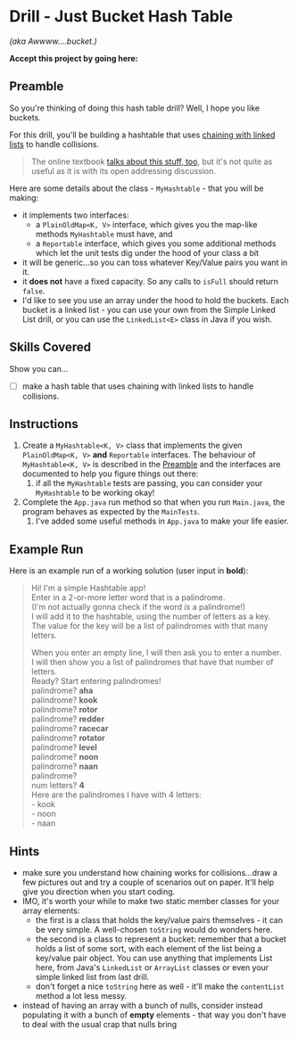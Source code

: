 # Drill - Just Bucket Hash Table

_(aka Awwww....bucket.)_


**Accept this project by going here:** 

## Preamble

So you're thinking of doing this hash table drill? Well, I hope you like buckets.

For this drill, you'll be building a hashtable that uses [chaining with linked lists](https://en.wikipedia.org/wiki/Hash_table#Separate_chaining_with_linked_lists) to handle collisions.

> The online textbook [talks about this stuff, too](http://opendatastructures.org/ods-java/5_1_ChainedHashTable_Hashin.html), but it's not quite as useful as it is with its open addressing discussion. 

Here are some details about the class - `MyHashtable` - that you will be making:

- it implements two interfaces:
  - a `PlainOldMap<K, V>` interface, which gives you the map-like methods `MyHashtable` must have, and
  - a `Reportable` interface, which gives you some additional methods which let the unit tests dig under the hood of your class a bit
- it will be generic...so you can toss whatever Key/Value pairs you want in it.
- it **does not** have a fixed capacity. So any calls to `isFull` should return `false`.
- I'd like to see you use an array under the hood to hold the buckets. Each bucket is a linked list - you can use your own from the Simple Linked List drill, or you can use the `LinkedList<E>` class in Java if you wish.


## Skills Covered

Show you can...

- [ ] make a hash table that uses chaining with linked lists to handle collisions.


## Instructions

1. Create a `MyHashtable<K, V>` class that implements the given `PlainOldMap<K, V>`  **and** `Reportable` interfaces. The behaviour of `MyHashtable<K, V>` is described in the [Preamble](#preamble) and the interfaces are documented to help you figure things out there:
   1. if all the `MyHashtable` tests are passing, you can consider your `MyHashtable` to be working okay!
2. Complete the `App.java` run method so that when you run `Main.java`, the program behaves as expected by the `MainTests`.  
     1. I've added some useful methods in `App.java` to make your life easier.


## Example Run

Here is an example run of a working solution (user input in **bold**):


> Hi! I'm a simple Hashtable app!   
> Enter in a 2-or-more letter word that is a palindrome.  
(I'm not actually gonna check if the word *is* a palindrome!)  
I will add it to the hashtable, using the number of letters as a key.  
The value for the key will be a list of palindromes with that many letters.  
>  
> When you enter an empty line, I will then ask you to enter a number.  
I will then show you a list of palindromes that have that number of letters.  
Ready? Start entering palindromes!  
palindrome? **aha**  
palindrome? **kook**  
palindrome? **rotor**  
palindrome? **redder**  
palindrome? **racecar**  
palindrome? **rotator**  
palindrome? **level**  
palindrome? **noon**  
palindrome? **naan**  
palindrome?   
num letters? **4**  
Here are the palindromes I have with 4 letters:  
\- kook  
\- noon  
\- naan  



## Hints

- make sure you understand how chaining works for collisions...draw a few pictures out and try a couple of scenarios out on paper. It'll help give you direction when you start coding.
- IMO, it's worth your while to make two static member classes for your array elements:
  - the first is a class that holds the key/value pairs themselves - it can be very simple. A well-chosen `toString` would do wonders here.
  - the second is a class to represent a bucket: remember that a bucket holds a list of some sort, with each element of the list being a key/value pair object. You can use anything that implements List here, from Java's `LinkedList` or `ArrayList` classes or even your simple linked list from last drill.
  - don't forget a nice `toString` here as well - it'll make the `contentList` method a lot less messy.
- instead of having an array with a bunch of nulls, consider instead populating it with a bunch of **empty** elements - that way you don't have to deal with the usual crap that nulls bring  